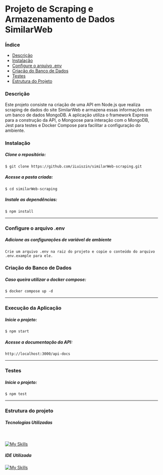 # Projeto de Scraping e Armazenamento de Dados SimilarWeb

### Índice

<ul>
  <a href="#descrição"><li>Descrição</li></a>
  <a href="#instalação"><li>Instalação</li></a>
  <a href="#configure-o-arquivo-env"><li>Configure o arquivo .env</li></a>
  <a href="#criação-do-banco-de-dados"><li>Criação do Banco de Dados</li></a>
  <a href="#testes"><li>Testes</li></a>
  <a href="#estrutura-do-projeto"><li>Estrutura do Projeto</li></a>
</ul>

### Descrição

Este projeto consiste na criação de uma API em Node.js que realiza scraping de dados do site SimilarWeb e armazena essas informações em um banco de dados MongoDB. A aplicação utiliza o framework Express para a construção da API, o Mongoose para interação com o MongoDB, Jest para testes e Docker Compose para facilitar a configuração do ambiente.

### Instalação

##### Clone o repositório:

```
$ git clone https://github.com/iLuiszin/similarWeb-scraping.git
```

##### Acesse a pasta criada:

```
$ cd similarWeb-scraping
```

##### Instale as dependências:

```
$ npm install
```

---

### Configure o arquivo .env

##### Adicione as configurações de variável de ambiente

```
Crie um arquivo .env na raiz do projeto e copie o conteúdo do arquivo .env.example para ele.
```

### Criação do Banco de Dados

##### Caso queira utilizar o docker compose:

```
$ docker compose up -d
```

---

### Execução da Aplicação

##### Inicie o projeto:

```
$ npm start
```

##### Acesse a documentação da API:

```
http://localhost:3000/api-docs
```

---

### Testes

##### Inicie o projeto:

```
$ npm test
```

---

### Estrutura do projeto

##### Tecnologias Utilizadas

<div style="display: inline_block"><br>

[![My Skills](https://skillicons.dev/icons?i=nodejs,express,mongodb,javascript,docker,jest)](https://skillicons.dev)

</div>

##### IDE Utilizada

<div>

[![My Skills](https://skillicons.dev/icons?i=vscode)](https://skillicons.dev)

</div>

